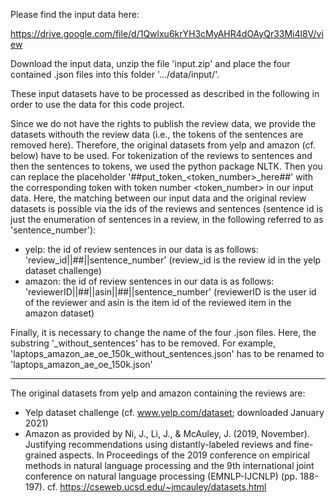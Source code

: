 Please find the input data here:

https://drive.google.com/file/d/1Qwlxu6krYH3cMyAHR4dOAyQr33Mi4l8V/view

Download the input data, unzip the file 'input.zip' and place the four contained .json files into this folder '.../data/input/'.

These input datasets have to be processed as described in the following in order to use the data for this code project.

Since we do not have the rights to publish the review data, we provide the datasets withouth the review data (i.e., the tokens of the sentences are removed here). Therefore, the original datasets from yelp and amazon (cf. below) have to be used. For tokenization of the reviews to sentences and then the sentences to tokens, we used the python package NLTK. Then you can replace the placeholder '##put_token_<token_number>_here##' with the corresponding token with token number <token_number> in our input data. Here, the matching between our input data and the original review datasets is possible via the ids of the reviews and sentences (sentence id is just the enumeration of sentences in a review, in the following referred to as 'sentence_number'):
- yelp: the id of review sentences in our data is as follows: 'review_id||##||sentence_number' (review_id is the review id in the yelp dataset challenge)
- amazon: the id of review sentences in our data is as follows: 'reviewerID||##||asin||##||sentence_number' (reviewerID is the user id of the reviewer and asin is the item id of the reviewed item in the amazon dataset)

Finally, it is necessary to change the name of the four .json files. Here, the substring '_without_sentences' has to be removed. For example, 'laptops_amazon_ae_oe_150k_without_sentences.json' has to be renamed to 'laptops_amazon_ae_oe_150k.json'

---------

The original datasets from yelp and amazon containing the reviews are:
- Yelp dataset challenge (cf. www.yelp.com/dataset; downloaded January 2021)
- Amazon as provided by Ni, J., Li, J., & McAuley, J. (2019, November). Justifying recommendations using distantly-labeled reviews and fine-grained aspects. In Proceedings of the 2019 conference on empirical methods in natural language processing and the 9th international joint conference on natural language processing (EMNLP-IJCNLP) (pp. 188-197). cf. https://cseweb.ucsd.edu/~jmcauley/datasets.html
